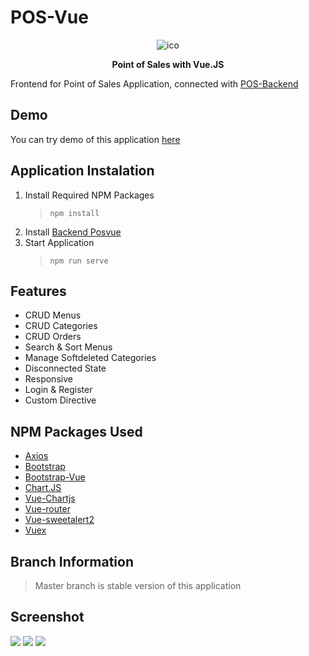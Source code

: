 # POS-Vue
<p align="center"><img src="https://i.ibb.co/MRPzNsg/i-empty-1.png" alt="ico" border="0"><p>
<p align="center"><b>Point of Sales with Vue.JS</b></p>


Frontend for Point of Sales Application, connected with [POS-Backend](https://github.com/alifma/pos-backend)

## Demo
You can try demo of this application [here](http://pos.alifma.com)

## Application Instalation
1. Install Required NPM Packages 
   > `npm install`
2. Install [Backend Posvue](https://github.com/alifma/pos-backend)
3. Start Application
   > `npm run serve`
  
## Features
- CRUD Menus
- CRUD Categories
- CRUD Orders
- Search & Sort Menus
- Manage Softdeleted Categories
- Disconnected State
- Responsive
- Login & Register
- Custom Directive

## NPM Packages Used
- [Axios](https://www.npmjs.com/package/axios)
- [Bootstrap](https://www.npmjs.com/package/bootstrap)
- [Bootstrap-Vue](https://www.npmjs.com/package/bootstrap-vue)
- [Chart.JS](https://www.npmjs.com/package/chart.js)
- [Vue-Chartjs](https://www.npmjs.com/package/vue-chartjs)
- [Vue-router](https://www.npmjs.com/package/vue-router)
- [Vue-sweetalert2](https://www.npmjs.com/package/vue-sweetalert2)
- [Vuex](https://www.npmjs.com/package/vuex)

## Branch Information
> Master branch is stable version of this application

## Screenshot
<img src="https://i.ibb.co/mCg0P3W/POS-Vue.png">
<img src="https://i.ibb.co/wcCRbRD/POS-Vue-3.png">
<img src="https://i.ibb.co/0fnb9Z8/POS-Vue-1.png">

